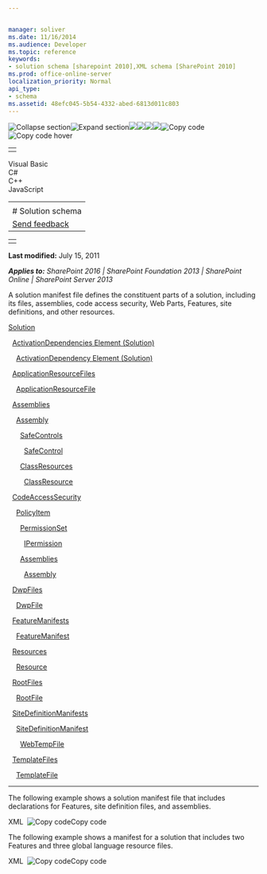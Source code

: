 ```yaml
---


manager: soliver
ms.date: 11/16/2014
ms.audience: Developer
ms.topic: reference
keywords:
- solution schema [sharepoint 2010],XML schema [SharePoint 2010]
ms.prod: office-online-server
localization_priority: Normal
api_type:
- schema
ms.assetid: 48efc045-5b54-4332-abed-6813d011c803
---
```


![Collapse
section](../icons/collapse_all.gif "Collapse section")![Expand
section](../icons/expand_all.gif "Expand section")![](../icons/collapse_all.gif)![](../icons/expand_all.gif)![](../icons/dropdown.gif)![](../icons/dropdownHover.gif)![Copy
code](../icons/copycode.gif "Copy code")![Copy code
hover](../icons/copycodeHighlight.gif "Copy code hover")
<table>
<tbody>
<tr class="odd">
<td align="left"></td>
</tr>
</tbody>
</table>

Visual Basic  
C\#  
C++  
JavaScript  

<table>
<tbody>
<tr class="odd">
<td align="left"><span id="runningHeaderText"></span></td>
</tr>
<tr class="even">
<td align="left"># Solution schema</td>
</tr>
<tr class="odd">
<td align="left"><span id="headfeedbackarea" class="feedbackhead"><a href="javascript:SubmitFeedback(&#39;docthis@Microsoft.com&#39;,&#39;&#39;,&#39;&#39;,&#39;&#39;,&#39;1.0.18082.1225&#39;,&#39;%0\dThank%20you%20for%20your%20feedback.%20The%20developer%20writing%20teams%20use%20your%20feedback%20to%20improve%20documentation.%20While%20we%20are%20reviewing%20your%20feedback,%20we%20may%20send%20you%20e-mail%20to%20ask%20for%20clarification%20or%20feedback%20on%20a%20solution.%20We%20do%20not%20use%20your%20e-mail%20address%20for%20any%20other%20purpose%20and%20we%20delete%20it%20after%20we%20finish%20our%20review.%0\AFor%20further%20information%20about%20the%20privacy%20policies%20of%20Microsoft,%20please%20see%20http://privacy.microsoft.com/en-us/default.aspx.%0\A%0\d&#39;,&#39;Customer%20feedback&#39;);">Send feedback</a></span></td>
</tr>
</tbody>
</table>

<table>
<colgroup>
<col width="100%" />
</colgroup>
<tbody>
<tr class="odd">
<td align="left"></td>
</tr>
</tbody>
</table>

**Last modified:** July 15, 2011

***Applies to:** SharePoint 2016 | SharePoint Foundation 2013 |
SharePoint Online | SharePoint Server 2013*

A solution manifest file defines the constituent parts of a solution,
including its files, assemblies, code access security, Web Parts,
Features, site definitions, and other resources.

[Solution](solution-element-solution.htm)

  <span sdata="link">[ActivationDependencies Element
(Solution)](activationdependencies-element-solution.htm)</span>

    <span sdata="link">[ActivationDependency Element
(Solution)](activationdependency-element-solution.htm)</span>

  [ApplicationResourceFiles](applicationresourcefiles-element-solution.htm)

    [ApplicationResourceFile](applicationresourcefile-element-solution.htm)

  [Assemblies](assemblies-element-solutionassemblies.htm)

    [Assembly](assembly-element-solutionassemblies.htm)

      [SafeControls](safecontrols-element-solution.htm)

        [SafeControl](safecontrol-element-solution.htm)

      [ClassResources](classresources-element-solution.htm)

        [ClassResource](classresource-element-solution.htm)

  [CodeAccessSecurity](codeaccesssecurity-element-solution.htm)

    [PolicyItem](policyitem-element-solution.htm)

      [PermissionSet](permissionset-element-solution.htm)

        [IPermission](ipermission-element-solution.htm)

      [Assemblies](assemblies-element-solutioncodeaccesssecurity.htm)

        [Assembly](assembly-element-solutioncodeaccesssecurity.htm)

  [DwpFiles](dwpfiles-element-solution.htm)

    [DwpFile](dwpfile-element-solution.htm)

  [FeatureManifests](featuremanifests-element-solution.htm)

    [FeatureManifest](featuremanifest-element-solution.htm)

  [Resources](resources-element-solution.htm)

    [Resource](resource-element-solution.htm)

  [RootFiles](rootfiles-element-solution.htm)

    [RootFile](rootfile-element-solution.htm)

  [SiteDefinitionManifests](sitedefinitionmanifests-element-solution.htm)

    [SiteDefinitionManifest](sitedefinitionmanifest-element-solution.htm)

      [WebTempFile](webtempfile-element-solution.htm)

  [TemplateFiles](templatefiles-element-solution.htm)

    [TemplateFile](templatefile-element-solution.htm)


--------------------------------------------------------------------------------------------------------------------------------------------------------------------------------------------

The following example shows a solution manifest file that includes
declarations for Features, site definition files, and assemblies.

<span codelanguage="xmlLang"></span>
XML 
<span class="copyCode" onclick="CopyCode(this)"
onkeypress="CopyCode_CheckKey(this, event)"
onmouseover="ChangeCopyCodeIcon(this)"
onmouseout="ChangeCopyCodeIcon(this)" tabindex="0">![Copy
code](../icons/copycode.gif "Copy code")Copy code</span>
    <Solution SolutionId="4AFC1350-F354-4439-B941-51377E845F2B" 
      xmlns="http://schemas.microsoft.com/sharepoint/">
      <FeatureManifests>
        <FeatureManifest Location="Calls\feature.xml"/>
        <FeatureManifest Location="ServiceRequest\feature.xml"/>
        <FeatureManifest Location="Customers\feature.xml"/>
        <FeatureManifest Location="HelpDeskCore\feature.xml"/>
      </FeatureManifests>
      <TemplateFiles>
        <TemplateFile Location="Mobile\HelpDeskHomePage.ascx"/>
        <TemplateFile Location="1033\xml\webtemphd.xml"/>
        <TemplateFile Location="SiteTemplates\HelpDesk\onet.xml"/>
        <TemplateFile Location="SiteTemplates\HelpDesk\default.aspx"/>
      </TemplateFiles>
      <Assemblies>
        <Assembly DeploymentTarget="GlobalAssemblyCache"
          Location="HelpDeskCoreFeatureReceiver.dll"/>
        <Assembly DeploymentTarget="WebApplication"
          Location="ServiceRequestValidation.dll"/>
      </Assemblies>
    </Solution>

The following example shows a manifest for a solution that includes two
Features and three global language resource files.

<span codelanguage="xmlLang"></span>
XML 
<span class="copyCode" onclick="CopyCode(this)"
onkeypress="CopyCode_CheckKey(this, event)"
onmouseover="ChangeCopyCodeIcon(this)"
onmouseout="ChangeCopyCodeIcon(this)" tabindex="0">![Copy
code](../icons/copycode.gif "Copy code")Copy code</span>
    <Solution SolutionId="006be6c7-623d-44e2-95af-1f91d78d060a"
      xmlns="http://schemas.microsoft.com/sharepoint/">
      <Assemblies>
        <Assembly Location="WingtipReports.dll" DeploymentTarget="GlobalAssemblyCache" />
      </Assemblies>
      <RootFiles>
        <RootFile Location="Resources\wingtip.resx" />
        <RootFile Location="Resources\wingtip.en-US.resx" />
        <RootFile Location="Resources\wingtip.es-ES.resx" />
      </RootFiles>
      <FeatureManifests>
        <FeatureManifest Location="WeeklyStatusReport\Feature.xml" />
        <FeatureManifest Location="WeeklyStatusList\Feature.xml" />
      </FeatureManifests>
    </Solution>








